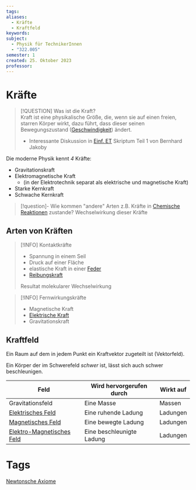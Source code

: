 ```yaml
---
tags: 
aliases:
  - Kräfte
  - Kraftfeld
keywords: 
subject:
  - Physik für TechnikerInnen
  - "322.005"
semester: 1
created: 25. Oktober 2023
professor:
---
```


# Kräfte

> [!QUESTION] Was ist die Kraft?  
>  Kraft ist eine physikalische Größe, die, wenn sie auf einen freien, starren Körper wirkt, dazu führt, dass dieser seinen Bewegungszustand ([Geschwindigkeit](Kinematik.md)) ändert.
>  - Interessante Diskussion in [Einf. ET](../xEDU/(SemB1)-WS23/Einführung%20Elektrotechnik/{NOTES}%20Einführung%20Elektrotechnik.md) Skriptum Teil 1 von Bernhard Jakoby

Die moderne Physik kennt *4* Kräfte:

- Gravitationskraft
- Elektromagnetische Kraft
  - (in der Elektrotechnik separat als elektrische und magnetische Kraft)
- Starke Kernkraft
- Schwache Kernkraft


> [!question]- Wie kommen "andere" Arten z.B. Kräfte in [Chemische Reaktionen](../Chemie/Chemische%20Reaktionen.md) zustande?
> Wechselwirkung dieser Kräfte

## Arten von Kräften

> [!INFO] Kontaktkräfte
> - Spannung in einem Seil
> - Druck auf einer Fläche
> - elastische Kraft in einer [Feder](Federkraft.md)
> - [Reibungskraft](Reibungskraft.md)
>
> Resultat molekularer Wechselwirkung

> [!INFO] Fernwirkungskräfte
> - Magnetische Kraft
> - [Elektrische Kraft](../Elektrotechnik/Elektrische%20Kraft.md)
> - Gravitationskraft

## Kraftfeld

Ein Raum auf dem in jedem Punkt ein Kraftvektor zugeteilt ist (Vektorfeld).

Ein Körper der im Schwerefeld *schwer* ist, lässt sich auch schwer beschleunigen.

| Feld                                                          | Wird hervorgerufen durch  | Wirkt auf |
| ------------------------------------------------------------- | ------------------------- | --------- |
| Gravitationsfeld                                              | Eine Masse                | Massen    |
| [Elektrisches Feld](../Elektrotechnik/Elektrisches%20Feld.md) | Eine ruhende Ladung       | Ladungen  |
| [Magnetisches Feld](../Elektrotechnik/Magnetisches%20Feld.md) | Eine bewegte Ladung       | Ladungen  |
| [Elektro-Magnetisches Feld](Elektromagnetische%20Wellen.md)   | Eine beschleunigte Ladung | Ladungen  |

# Tags

[Newtonsche Axiome](Newtonsche%20Axiome.md)